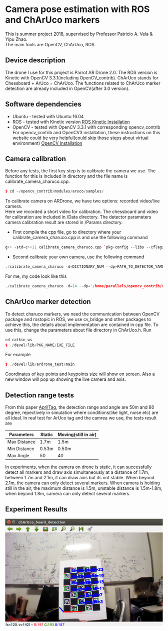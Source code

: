 # Camera pose estimation with ROS and ChArUco markers
This is summer project 2018, supervised by Professor Patricio A. Vela &amp; Yipu Zhao.  
The main tools are OpenCV, ChArUco, ROS. 

## Device description
The drone I use for this project is Parrot AR Drone 2.0. The ROS version is Kinetic with OpenCV 3.3.1(including OpenCV_contrib). ChArUco stands for Chessboard + ArUco = ChArUco. The functions related to ChArUco marker detection are already included in OpenCV(after 3.0 version). 

## Software dependencies
* Ubuntu - tested with Ubuntu 16.04
* ROS - tested with Kinetic version [ROS Kinetic Installation](http://wiki.ros.org/kinetic/Installation/Ubuntu)
* OpenCV - tested with OpenCV 3.3.1 with corresponding opencv_contrib
For opencv_contrib and OpenCV3 installation, these instructions on this website could be very helpful(could skip those steps about virtual environment)   [OpenCV Installation](https://www.learnopencv.com/install-opencv3-on-ubuntu/)

## Camera calibration
Before any tests, the first key step is to calibrate the camera we use. The function for this is included in directory and the file name is calibrate_camera_charuco.cpp.
```C++
$ cd ~/opencv_contrib/modules/aruco/samples/
```
To calibrate camera on ARDrone, we have two options: recorded video/live camera.  
Here we recorded a short video for calibration. The chessboard and video for calibration are included in /Data directory. The detector parameters camera calibration result are stored in /Params directory.  
* First compile the cpp file, go to directory where your calibrate_camera_charuco.cpp is and use the following command
```C++
g++ -std=c++11 calibrate_camera_charuco.cpp `pkg-config --libs --cflags opencv` -o calibrate_camera_charuco
```
* Second calibrate your own camera, use the following command
```C++
./calibrate_camera_charuco -d=DICTIONARY_NUM --dp=PATH_TO_DETECTOR_YAMLFILE -h=MARKER_NUM_Y --ml=MARKER_LENGTH -sl=SQUARE_LENGTH -w=MARKER_NUM_X calibrate_camera.yml -v=PATH_TO_VIDEO 
```
For me, my code look like this
```C++
./calibrate_camera_charuco -d=14 --dp='/home/parallels/opencv_contrib/modules/aruco/samples/detector_params.yml' -h=7 --ml=0.025 -sl=0.034 -w=5 calibrate_camera.yml -v='/home/parallels/ardrone_videos/output.avi' 
```

## ChArUco marker detection
To detect charuco markers, we need the communication between OpenCV package and rostopic in ROS, we use cv_bridge and other packages to achieve this, the details about implementation are contained in cpp file. To use this, change the parameters about file directory in ChArUco.h. Run
```C++
cd catkin_ws
$ ./devel/lib/PKG_NAME/EXE_FILE
```
For example
```C++
$ ./devel/lib/ardrone_test/main
```
Coordinates of key points and keypoints size will show on screen. Also a new window will pop up showing the live camera and axis.

## Detection range tests
From this paper [AprilTag](https://april.eecs.umich.edu/media/pdfs/olson2011tags.pdf), the detection range and angle are 50m and 80 degree, repectively in simulation where conditions(like light, noise etc) are all ideal. In real test for ArUco tag and the camrea we use, the tests result are 

 | Parameters   | Static | Moving(still in air)  |
 | ------------ | ------ | --------------------  |
 | Max Distance |  1.7m  |         1.5m          |
 | Min Distance |  0.53m |         0.50m         |
 | Max Angle    |   50   |          40           |
 
 In experiments, when the camera on drone is static, it can successfully detect all markers and draw axis simultaneously at a distance of 1.7m, between 1.7m and 2.1m, it can draw axis but its not stable. When beyond 2.1m, the camera can only detect several markers. When camera is holding still in the air, the maximum distance is 1.5m, unstable distance is 1.5m-1.8m, when beyond 1.8m, camera can only detect several markers.


## Experiment Results
![image](https://github.com/XuanliangDeng/ARDrone---ChArUco---Detection-/blob/master/image/image_2.png)



